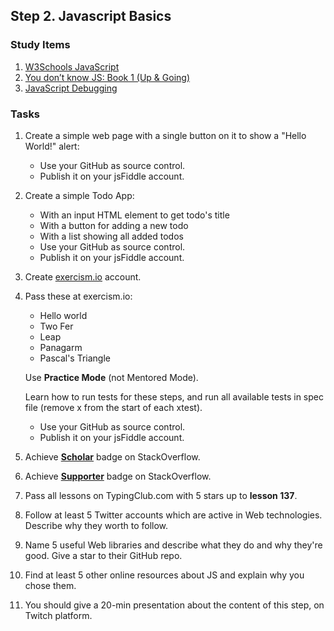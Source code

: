## Step 2. Javascript Basics


### Study Items  <!-- omit in toc -->
1. [W3Schools JavaScript](https://www.w3schools.com/js/default.asp)
2. [You don’t know JS: Book 1 (Up & Going)](https://github.com/getify/You-Dont-Know-JS/blob/1st-ed/up%20&%20going/README.md#you-dont-know-js-up--going)
3. [JavaScript Debugging](https://link.medium.com/YRBvjadl3X)

### Tasks  <!-- omit in toc -->
1. Create a simple web page with a single button on it to show a "Hello World!" alert:
   - Use your GitHub as source control.
   - Publish it on your jsFiddle account.

2. Create a simple Todo App: 
   - With an input HTML element to get todo's title
   - With a button for adding a new todo
   - With a list showing all added todos
   - Use your GitHub as source control.
   - Publish it on your jsFiddle account.

3. Create [exercism.io](https://exercism.io/) account.

4. Pass these at exercism.io:
   - Hello world
   - Two Fer
   - Leap
   - Panagarm
   - Pascal's Triangle

   Use **Practice Mode** (not Mentored Mode).

   Learn how to run tests for these steps, and run all available tests in spec file (remove x from the start of each xtest).
   
   - Use your GitHub as source control.
   - Publish it on your jsFiddle account.

6. Achieve [**Scholar**](https://stackoverflow.com/help/badges/10/scholar) badge on StackOverflow.
7. Achieve [**Supporter**](https://stackoverflow.com/help/badges/6/supporter) badge on StackOverflow.
8. Pass all lessons on TypingClub.com with 5 stars up to **lesson 137**.
9. Follow at least 5 Twitter accounts which are active in Web technologies. Describe why they worth to follow.
10. Name 5 useful Web libraries and describe what they do and why they're good. Give a star to their GitHub repo.
11. Find at least 5 other online resources about JS and explain why you chose them.
12. You should give a 20-min presentation about the content of this step, on Twitch platform.
